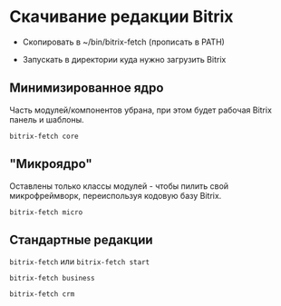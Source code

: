 
# Скачивание редакции Bitrix

- Скопировать в ~/bin/bitrix-fetch (прописать в PATH)

- Запускать в директории куда нужно загрузить Bitrix

## Минимизированное ядро

Часть модулей/компонентов убрана, при этом будет рабочая Bitrix панель и шаблоны.

`bitrix-fetch core`

## "Микроядро"

Оставлены только классы модулей - чтобы пилить свой микрофреймворк, переиспользуя кодовую базу Bitrix.

`bitrix-fetch micro`

## Стандартные редакции

`bitrix-fetch` или `bitrix-fetch start`

`bitrix-fetch business`

`bitrix-fetch crm`
